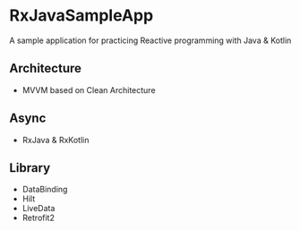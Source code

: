 # RxJavaSampleApp

A sample application for practicing Reactive programming with Java & Kotlin

## Architecture

- MVVM based on Clean Architecture

## Async

- RxJava & RxKotlin

## Library

- DataBinding
- Hilt 
- LiveData
- Retrofit2
